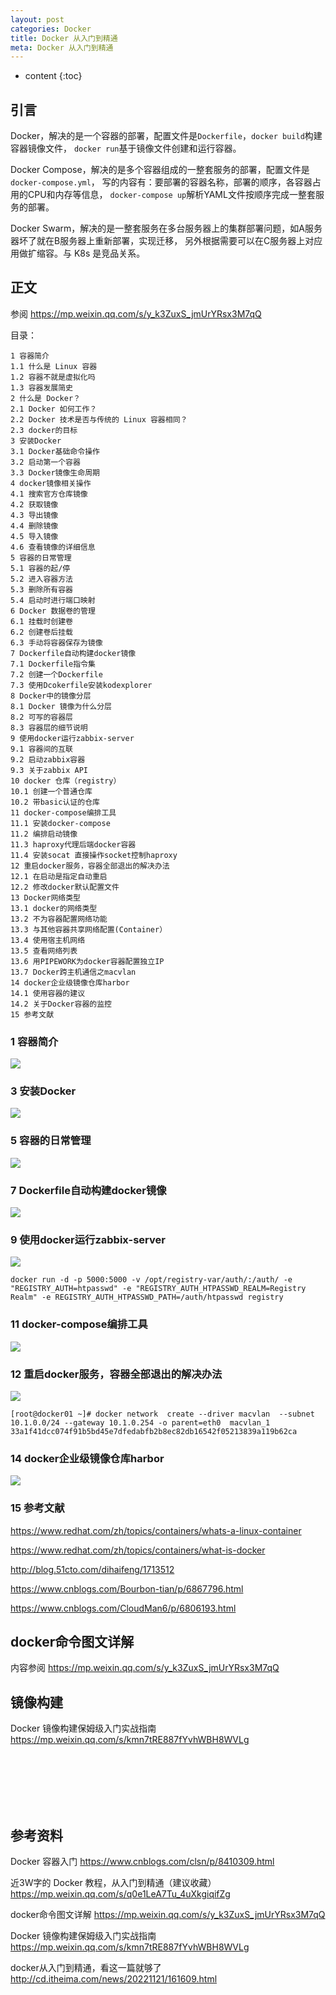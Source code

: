```yaml
---
layout: post
categories: Docker
title: Docker 从入门到精通
meta: Docker 从入门到精通
---
```

* content
{:toc}

## 引言

Docker，解决的是一个容器的部署，配置文件是`Dockerfile`，`docker build`构建容器镜像文件，
`docker run`基于镜像文件创建和运行容器。

Docker Compose，解决的是多个容器组成的一整套服务的部署，配置文件是`docker-compose.yml`，
写的内容有：要部署的容器名称，部署的顺序，各容器占用的CPU和内存等信息，
`docker-compose up`解析YAML文件按顺序完成一整套服务的部署。

Docker Swarm，解决的是一整套服务在多台服务器上的集群部署问题，如A服务器坏了就在B服务器上重新部署，实现迁移，
另外根据需要可以在C服务器上对应用做扩缩容。与 K8s 是竞品关系。

## 正文

参阅 <https://mp.weixin.qq.com/s/y_k3ZuxS_jmUrYRsx3M7qQ>

目录：

    1 容器简介
    1.1 什么是 Linux 容器
    1.2 容器不就是虚拟化吗
    1.3 容器发展简史
    2 什么是 Docker？
    2.1 Docker 如何工作？
    2.2 Docker 技术是否与传统的 Linux 容器相同？
    2.3 docker的目标
    3 安装Docker
    3.1 Docker基础命令操作
    3.2 启动第一个容器
    3.3 Docker镜像生命周期
    4 docker镜像相关操作
    4.1 搜索官方仓库镜像
    4.2 获取镜像
    4.3 导出镜像
    4.4 删除镜像
    4.5 导入镜像
    4.6 查看镜像的详细信息
    5 容器的日常管理
    5.1 容器的起/停
    5.2 进入容器方法
    5.3 删除所有容器
    5.4 启动时进行端口映射
    6 Docker 数据卷的管理
    6.1 挂载时创建卷
    6.2 创建卷后挂载
    6.3 手动将容器保存为镜像
    7 Dockerfile自动构建docker镜像
    7.1 Dockerfile指令集
    7.2 创建一个Dockerfile
    7.3 使用Dcokerfile安装kodexplorer
    8 Docker中的镜像分层
    8.1 Docker 镜像为什么分层
    8.2 可写的容器层
    8.3 容器层的细节说明
    9 使用docker运行zabbix-server
    9.1 容器间的互联
    9.2 启动zabbix容器
    9.3 关于zabbix API
    10 docker 仓库（registry）
    10.1 创建一个普通仓库
    10.2 带basic认证的仓库
    11 docker-compose编排工具
    11.1 安装docker-compose
    11.2 编排启动镜像
    11.3 haproxy代理后端docker容器
    11.4 安装socat 直接操作socket控制haproxy
    12 重启docker服务，容器全部退出的解决办法
    12.1 在启动是指定自动重启
    12.2 修改docker默认配置文件
    13 Docker网络类型
    13.1 docker的网络类型
    13.2 不为容器配置网络功能
    13.3 与其他容器共享网络配置(Container）
    13.4 使用宿主机网络
    13.5 查看网络列表
    13.6 用PIPEWORK为docker容器配置独立IP
    13.7 Docker跨主机通信之macvlan
    14 docker企业级镜像仓库harbor
    14.1 使用容器的建议
    14.2 关于Docker容器的监控
    15 参考文献

### 1 容器简介

![]({{site.baseurl}}/images/20211011/20211011145240.png)

### 3 安装Docker

![]({{site.baseurl}}/images/20211011/20211011145243.png)

### 5 容器的日常管理

![]({{site.baseurl}}/images/20211011/20211011145246.png)

### 7 Dockerfile自动构建docker镜像

![]({{site.baseurl}}/images/20211011/20211011145248.png)

### 9 使用docker运行zabbix-server

![]({{site.baseurl}}/images/20211011/20211011145250.png)

```
docker run -d -p 5000:5000 -v /opt/registry-var/auth/:/auth/ -e "REGISTRY_AUTH=htpasswd" -e "REGISTRY_AUTH_HTPASSWD_REALM=Registry Realm" -e REGISTRY_AUTH_HTPASSWD_PATH=/auth/htpasswd registry
```

### 11 docker-compose编排工具

![]({{site.baseurl}}/images/20211011/20211011145253.png)

### 12 重启docker服务，容器全部退出的解决办法

![]({{site.baseurl}}/images/20211011/20211011145256.png)

```
[root@docker01 ~]# docker network  create --driver macvlan  --subnet 10.1.0.0/24 --gateway 10.1.0.254 -o parent=eth0  macvlan_1
33a1f41dcc074f91b5bd45e7dfedabfb2b8ec82db16542f05213839a119b62ca
```

### 14 docker企业级镜像仓库harbor

![]({{site.baseurl}}/images/20211011/20211011145258.png)

### 15 参考文献

<https://www.redhat.com/zh/topics/containers/whats-a-linux-container>

<https://www.redhat.com/zh/topics/containers/what-is-docker>

<http://blog.51cto.com/dihaifeng/1713512>

<https://www.cnblogs.com/Bourbon-tian/p/6867796.html>

<https://www.cnblogs.com/CloudMan6/p/6806193.html>

## docker命令图文详解

内容参阅 <https://mp.weixin.qq.com/s/y_k3ZuxS_jmUrYRsx3M7qQ>








## 镜像构建

Docker 镜像构建保姆级入门实战指南 <https://mp.weixin.qq.com/s/kmn7tRE887fYvhWBH8WVLg>












<br/><br/><br/><br/><br/>
## 参考资料

Docker 容器入门 <https://www.cnblogs.com/clsn/p/8410309.html>

近3W字的 Docker 教程，从入门到精通（建议收藏） <https://mp.weixin.qq.com/s/q0e1LeA7Tu_4uXkgiqifZg>

docker命令图文详解 <https://mp.weixin.qq.com/s/y_k3ZuxS_jmUrYRsx3M7qQ>

Docker 镜像构建保姆级入门实战指南 <https://mp.weixin.qq.com/s/kmn7tRE887fYvhWBH8WVLg>

docker从入门到精通，看这一篇就够了 <http://cd.itheima.com/news/20221121/161609.html>

